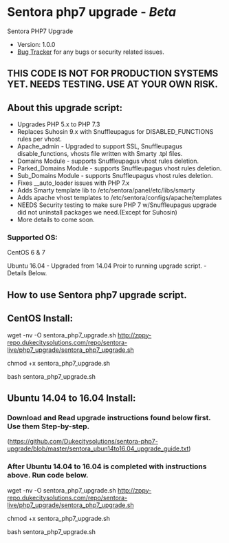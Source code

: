 # Sentora php7 upgrade - *Beta*
 Sentora PHP7 Upgrade

* Version: 1.0.0
* [Bug Tracker](https://github.com/Dukecitysolutions/sentora-php7-upgrade/issues) for any bugs or security related issues.

## THIS CODE IS NOT FOR PRODUCTION SYSTEMS YET. NEEDS TESTING. USE AT YOUR OWN RISK.

## About this upgrade script:
* Upgrades PHP 5.x to PHP 7.3
* Replaces Suhosin 9.x with Snuffleupagus for DISABLED_FUNCTIONS rules per vhost.
* Apache_admin - Upgraded to support SSL, Snuffleupagus disable_functions, vhosts file written with Smarty .tpl files.
* Domains Module - supports Snuffleupagus vhost rules deletion.
* Parked_Domains Module - supports Snuffleupagus vhost rules deletion.
* Sub_Domains Module - supports Snuffleupagus vhost rules deletion.
* Fixes __auto_loader issues with PHP 7.x
* Adds Smarty template lib to /etc/sentora/panel/etc/libs/smarty
* Adds apache vhost templates to /etc/sentora/configs/apache/templates
* NEEDS Security testing to make sure PHP 7 w/Snuffleupagus upgrade did not uninstall packages we need.(Except for Suhosin)
* More details to come soon.

### Supported OS:

CentOS 6 & 7

Ubuntu 16.04 - Upgraded from 14.04 Proir to running upgrade script. - Details Below.


## How to use Sentora php7 upgrade script.

## CentOS Install:
wget -nv -O sentora_php7_upgrade.sh http://zppy-repo.dukecitysolutions.com/repo/sentora-live/php7_upgrade/sentora_php7_upgrade.sh

chmod +x sentora_php7_upgrade.sh

bash sentora_php7_upgrade.sh


## Ubuntu 14.04 to 16.04 Install:

### Download and Read upgrade instructions found below first. Use them Step-by-step.
(https://github.com/Dukecitysolutions/sentora-php7-upgrade/blob/master/sentora_ubun14to16.04_upgrade_guide.txt)

### After Ubuntu 14.04 to 16.04 is completed with instructions above. Run code below.

wget -nv -O sentora_php7_upgrade.sh http://zppy-repo.dukecitysolutions.com/repo/sentora-live/php7_upgrade/sentora_php7_upgrade.sh

chmod +x sentora_php7_upgrade.sh

bash sentora_php7_upgrade.sh
